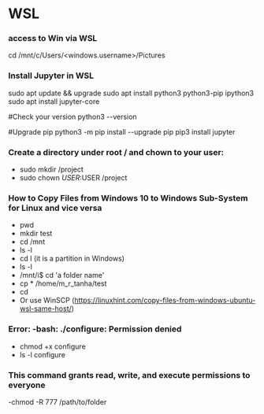 # WSL
### access to Win via WSL
cd /mnt/c/Users/<windows.username>/Pictures

### Install Jupyter in WSL
sudo apt update && upgrade
sudo apt install python3 python3-pip ipython3
sudo apt install jupyter-core

#Check your version
python3 --version

#Upgrade pip
python3 -m pip install --upgrade pip
pip3 install jupyter

### Create a directory under root / and chown to your user:
  - sudo mkdir /project
  - sudo chown $USER:$USER /project

### How to Copy Files from Windows 10 to Windows Sub-System for Linux and vice versa
- pwd
- mkdir test
- cd /mnt
- ls -l
- cd I (it is a partition in Windows)
- ls -l
- /mnt/i$ cd 'a folder name'
- cp * /home/m_r_tanha/test
- cd
- Or use WinSCP (https://linuxhint.com/copy-files-from-windows-ubuntu-wsl-same-host/)
### Error: -bash: ./configure: Permission denied
- chmod +x configure
- ls -l configure
### This command grants read, write, and execute permissions to everyone
-chmod -R 777 /path/to/folder
